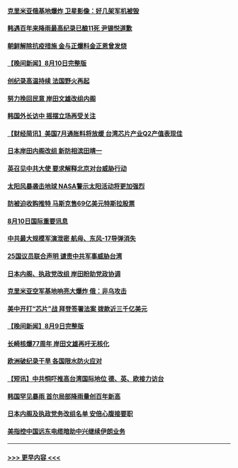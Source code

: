 #### [克里米亚俄基地爆炸 卫星影像：好几架军机被毁](../pages/prog202/a103499776.md?t=08111601) 
#### [韩遇百年来降雨最高纪录已酿11死 尹锡悦道歉](../pages/prog202/a103499729.md?t=08111601) 
#### [朝鲜解除抗疫措施 金与正爆料金正恩曾发烧](../pages/prog202/a103499645.md?t=08111601) 
#### [【晚间新闻】8月10日完整版](../pages/prog202/a103499655.md?t=08111601) 
#### [创纪录高温持续 法国野火再起](../pages/prog202/a103499533.md?t=08111601) 
#### [努力挽回民意 岸田文雄改组内阁](../pages/prog202/a103499563.md?t=08111601) 
#### [韩国外长访中 摇摆立场再受关注](../pages/prog202/a103499540.md?t=08111601) 
#### [【财经简讯】美国7月通胀料将放缓 台湾芯片产业Q2产值表现佳](../pages/prog202/a103499340.md?t=08111601) 
#### [日本岸田内阁改组 新防相滨田靖一](../pages/prog202/a103499327.md?t=08111601) 
#### [英召见中共大使 要求解释北京对台威胁行动](../pages/prog202/a103499157.md?t=08111601) 
#### [太阳风暴袭击地球 NASA警示太阳活动将更加强烈](../pages/prog202/a103499078.md?t=08111601) 
#### [防被迫收购推特 马斯克售69亿美元特斯拉股票](../pages/prog202/a103499085.md?t=08111601) 
#### [8月10日国际重要讯息](../pages/prog202/a103499047.md?t=08111601) 
#### [中共最大规模军演泄密 航母、东风-17导弹消失](../pages/prog202/a103499024.md?t=08111601) 
#### [25国议员联合声明 谴责中共军事威胁台湾](../pages/prog202/a103498948.md?t=08111601) 
#### [日本内阁、执政党改组 岸田盼助党政协调](../pages/prog202/a103498927.md?t=08111601) 
#### [克里米亚空军基地响亮大爆炸 俄：非乌攻击](../pages/prog202/a103498822.md?t=08111601) 
#### [美中开打“芯片”战 拜登签署法案 拨款近三千亿美元](../pages/prog202/a103498732.md?t=08111601) 
#### [【晚间新闻】8月9日完整版](../pages/prog202/a103498755.md?t=08111601) 
#### [长崎核爆77周年 岸田文雄再吁无核化](../pages/prog202/a103498631.md?t=08111601) 
#### [欧洲破纪录干旱 各国限水防火应对](../pages/prog202/a103498672.md?t=08111601) 
#### [【短讯】中共恫吓推高台湾国际地位 德、英、欧接力访台](../pages/prog202/a103498459.md?t=08111601) 
#### [韩国罕见暴雨 首尔局部降雨量创百年新高](../pages/prog202/a103498470.md?t=08111601) 
#### [日本内阁及执政党务改组名单 安倍心腹接要职](../pages/prog202/a103498361.md?t=08111601) 
#### [美指控中国远东电缆暗助中兴继续伊朗业务](../pages/prog202/a103498318.md?t=08111601) 

----
#### [ >>> 更早内容 <<< ](../indexes/prog202-earlier.md)
